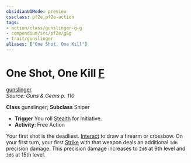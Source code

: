 ```yaml
---
obsidianUIMode: preview
cssclass: pf2e,pf2e-action
tags:
- action/class/gunslinger-g-g
- compendium/src/pf2e/g&g
- trait/gunslinger
aliases: ["One Shot, One Kill"]
---
```

# One Shot, One Kill [F](/rules/core-rulebook/chapter-9-playing-the-game.md#Actions "Free Action")
[gunslinger](/rules/traits/gunslinger-g-g.md)  
*Source: Guns & Gears p. 110*  

**Class** gunslinger; **Subclass** Sniper
- **Trigger** You roll [Stealth](/compendium/skills.md#Stealth) for Initiative.
- **Activity**: Free Action

Your first shot is the deadliest. [Interact](/rules/actions/interact.md) to draw a firearm or crossbow. On your first turn, your first [Strike](/rules/actions/strike.md) with that weapon deals an additional `1d6` precision damage. This precision damage increases to `2d6` at 9th level and `3d6` at 15th level.